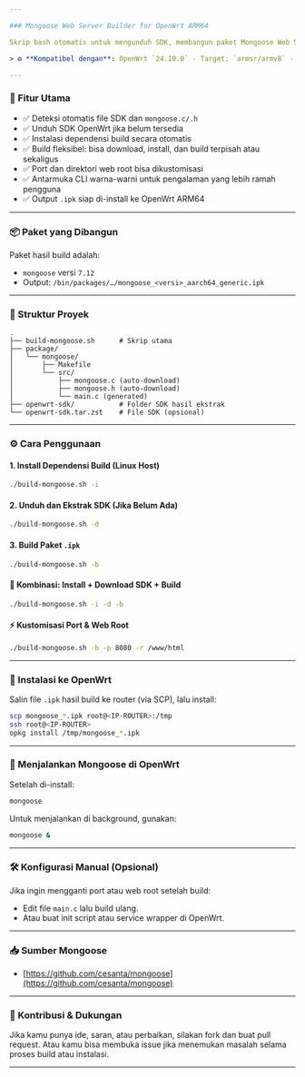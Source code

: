 ```yaml
---

### Mongoose Web Server Builder for OpenWrt ARM64

Skrip bash otomatis untuk mengunduh SDK, membangun paket Mongoose Web Server (`.ipk`), dan memasangnya ke sistem OpenWrt berbasis ARM64.

> ⚙️ **Kompatibel dengan**: OpenWrt `24.10.0` - Target: `armsr/armv8` - Arsitektur: `aarch64_generic`

---
```


### 📌 Fitur Utama

* ✅ Deteksi otomatis file SDK dan `mongoose.c/.h`
* ✅ Unduh SDK OpenWrt jika belum tersedia
* ✅ Instalasi dependensi build secara otomatis
* ✅ Build fleksibel: bisa download, install, dan build terpisah atau sekaligus
* ✅ Port dan direktori web root bisa dikustomisasi
* ✅ Antarmuka CLI warna-warni untuk pengalaman yang lebih ramah pengguna
* ✅ Output `.ipk` siap di-install ke OpenWrt ARM64

---

### 📦 Paket yang Dibangun

Paket hasil build adalah:

* `mongoose` versi `7.12`
* Output: `/bin/packages/…/mongoose_<versi>_aarch64_generic.ipk`

---

### 📁 Struktur Proyek

```
.
├── build-mongoose.sh      # Skrip utama
├── package/
│   └── mongoose/
│       ├── Makefile
│       └── src/
│           ├── mongoose.c (auto-download)
│           ├── mongoose.h (auto-download)
│           └── main.c (generated)
├── openwrt-sdk/           # Folder SDK hasil ekstrak
└── openwrt-sdk.tar.zst    # File SDK (opsional)
```

---

### ⚙️ Cara Penggunaan

#### 1. **Install Dependensi Build (Linux Host)**

```bash
./build-mongoose.sh -i
```

#### 2. **Unduh dan Ekstrak SDK (Jika Belum Ada)**

```bash
./build-mongoose.sh -d
```

#### 3. **Build Paket `.ipk`**

```bash
./build-mongoose.sh -b
```

#### 🔁 Kombinasi: Install + Download SDK + Build

```bash
./build-mongoose.sh -i -d -b
```

#### ⚡ Kustomisasi Port & Web Root

```bash
./build-mongoose.sh -b -p 8080 -r /www/html
```

---

### 🔧 Instalasi ke OpenWrt

Salin file `.ipk` hasil build ke router (via SCP), lalu install:

```bash
scp mongoose_*.ipk root@<IP-ROUTER>:/tmp
ssh root@<IP-ROUTER>
opkg install /tmp/mongoose_*.ipk
```

---

### 🚀 Menjalankan Mongoose di OpenWrt

Setelah di-install:

```bash
mongoose
```

Untuk menjalankan di background, gunakan:

```bash
mongoose &
```

---

### 🛠️ Konfigurasi Manual (Opsional)

Jika ingin mengganti port atau web root setelah build:

* Edit file `main.c` lalu build ulang.
* Atau buat init script atau service wrapper di OpenWrt.

---

### 📥 Sumber Mongoose

* [https://github.com/cesanta/mongoose](https://github.com/cesanta/mongoose)

---

### 💬 Kontribusi & Dukungan

Jika kamu punya ide, saran, atau perbaikan, silakan fork dan buat pull request.
Atau kamu bisa membuka issue jika menemukan masalah selama proses build atau instalasi.

---
